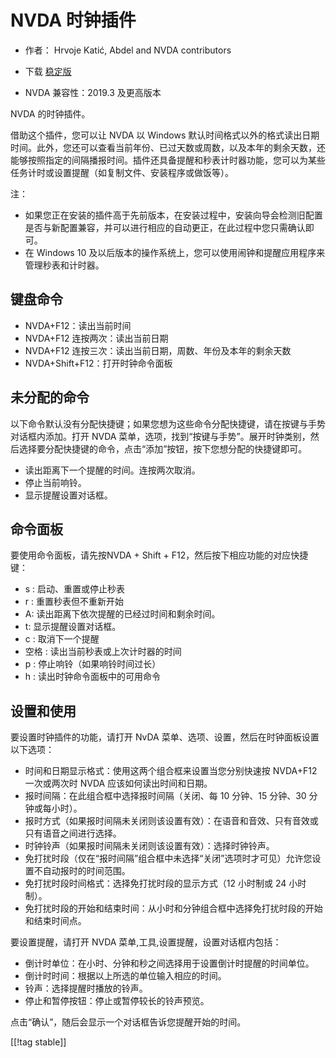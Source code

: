 # NVDA 时钟插件 #

* 作者： Hrvoje Katić, Abdel and NVDA contributors
* 下载 [稳定版][1]

* NVDA 兼容性：2019.3 及更高版本

NVDA 的时钟插件。

借助这个插件，您可以让 NVDA 以 Windows
默认时间格式以外的格式读出日期时间。此外，您还可以查看当前年份、已过天数或周数，以及本年的剩余天数，还能够按照指定的间隔播报时间。插件还具备提醒和秒表计时器功能，您可以为某些任务计时或设置提醒（如复制文件、安装程序或做饭等）。

注：

* 如果您正在安装的插件高于先前版本，在安装过程中，安装向导会检测旧配置是否与新配置兼容，并可以进行相应的自动更正，在此过程中您只需确认即可。
* 在 Windows 10 及以后版本的操作系统上，您可以使用闹钟和提醒应用程序来管理秒表和计时器。

## 键盘命令

* NVDA+F12：读出当前时间
* NVDA+F12 连按两次：读出当前日期
* NVDA+F12 连按三次：读出当前日期，周数、年份及本年的剩余天数
* NVDA+Shift+F12：打开时钟命令面板

## 未分配的命令

以下命令默认没有分配快捷键；如果您想为这些命令分配快捷键，请在按键与手势对话框内添加。打开 NVDA
菜单，选项，找到“按键与手势”。展开时钟类别，然后选择要分配快捷键的命令，点击“添加”按钮，按下您想分配的快捷键即可。

* 读出距离下一个提醒的时间。连按两次取消。
* 停止当前响铃。
* 显示提醒设置对话框。

## 命令面板

要使用命令面板，请先按NVDA + Shift + F12，然后按下相应功能的对应快捷键：

* s : 启动、重置或停止秒表
* r : 重置秒表但不重新开始
* A: 读出距离下依次提醒的已经过时间和剩余时间。
* t: 显示提醒设置对话框。
* c : 取消下一个提醒
* 空格 : 读出当前秒表或上次计时器的时间
* p : 停止响铃（如果响铃时间过长）
* h : 读出时钟命令面板中的可用命令

## 设置和使用

要设置时钟插件的功能，请打开 NvDA 菜单、选项、设置，然后在时钟面板设置以下选项：

* 时间和日期显示格式：使用这两个组合框来设置当您分别快速按 NVDA+F12 一次或两次时 NVDA 应该如何读出时间和日期。
* 报时间隔：在此组合框中选择报时间隔（关闭、每 10 分钟、15 分钟、30 分钟或每小时）。
* 报时方式（如果报时间隔未关闭则该设置有效）：在语音和音效、只有音效或只有语音之间进行选择。
* 时钟铃声（如果报时间隔未关闭则该设置有效）：选择时钟铃声。
* 免打扰时段（仅在“报时间隔”组合框中未选择“关闭”选项时才可见）允许您设置不自动报时的时间范围。
* 免打扰时段时间格式：选择免打扰时段的显示方式（12 小时制或 24 小时制）。
* 免打扰时段的开始和结束时间：从小时和分钟组合框中选择免打扰时段的开始和结束时间点。

要设置提醒，请打开 NVDA 菜单,工具,设置提醒，设置对话框内包括：

* 倒计时单位：在小时、分钟和秒之间选择用于设置倒计时提醒的时间单位。
* 倒计时时间：根据以上所选的单位输入相应的时间。
* 铃声：选择提醒时播放的铃声。
* 停止和暂停按钮：停止或暂停较长的铃声预览。

点击“确认”，随后会显示一个对话框告诉您提醒开始的时间。

[[!tag stable]]

[1]:
https://github.com/hkatic/clock/releases/download/24.04.0/clock-24.04.0.nvda-addon
